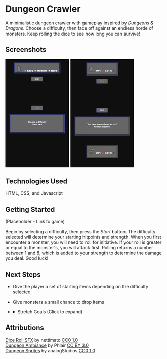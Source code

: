 # Dungeon Crawler

A minimalistic dungeon crawler with gameplay inspired by _Dungeons & Dragons_. Choose a difficulty, then face off against an endless horde of monsters. Keep rolling the dice to see how long you can survive!

## Screenshots
<p float="left">
    <img src="imgs/screenshot_1.png" width="40%" alt="Start screen">
    <img src="imgs/screenshot_2.png" width="40%" alt="Start screen">
</p>

## Technologies Used
HTML, CSS, and Javascript

## Getting Started

(Placeholder - Link to game)

Begin by selecting a difficulty, then press the _Start_ button. The difficulty selected will determine your starting hitpoints and strength. When you first encounter a monster, you will need to roll for initiative. If your roll is greater or equal to the monster's, you will attack first. Rolling returns a number between 1 and 8, which is added to your strength to determine the damage you deal. Good luck!

## Next Steps
- Give the player a set of starting items depending on the difficulty selected
- Give monsters a small chance to drop items

- <details>
    <summary>Stretch Goals (Click to expand)</summary>

    <ul>
    <li>
    Add additional encounter types (e.g. treasure rooms or rest areas). Add an element of risk-reward by giving the player two options: to roll or to leave. The player can leave with no penalty and move on to the next encounter. If the player chooses to roll, they must roll above a certain value in order to avoid a negative outcome (e.g. a trap or an ambush)
    </li>
    <li>
    Add additional encounter types (e.g. treasure rooms or rest areas). Add an element of risk-reward by giving the player two options: to roll or to leave. The player can leave with no penalty and move on to the next encounter. If the player chooses to roll, they must roll above a certain value in order to avoid a negative outcome (e.g. a trap or an ambush)
    </li>
    <li>
    Implement more stat types (e.g. dexterity) that can augment the player's dice roll in room encounters (in the same way that the strength stat augments player damage)
    </li>
    <li>
    Using these new stats, assign monsters resistance or weakness to certain stats. Instead of strength, use the player's highest stat to augment damage. If the player rolls successfully in a treasure room encounter, they will be presented with 3 items to choose from. In this way, the player can make more meaningful choices about the type of character they want to build
    </li>
    </ul>
</details>



## Attributions
[Dice Roll SFX](https://freesound.org/people/nettimato/sounds/353974/) by nettimato [CC0 1.0](https://creativecommons.org/publicdomain/zero/1.0/)<br>
[Dungeon Ambiance](https://freesound.org/people/phlair/sounds/388340/?page=1#comment) by Phlair [CC BY 3.0](https://creativecommons.org/licenses/by/3.0/)<br>
[Dungeon Sprites](https://analogstudios.itch.io/dungeonsprites) by analogStudios [CC0 1.0](https://creativecommons.org/publicdomain/zero/1.0/)<br>